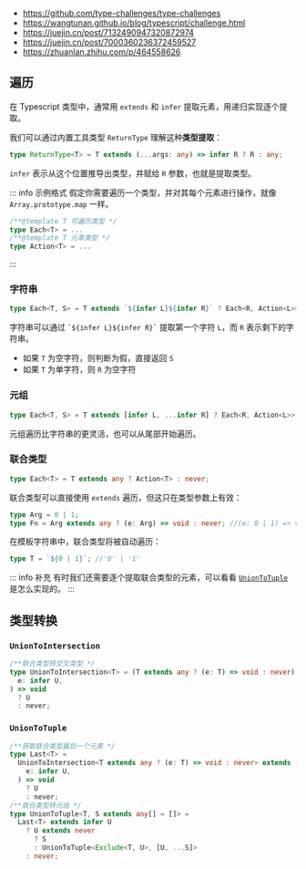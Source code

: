 - https://github.com/type-challenges/type-challenges
- https://wangtunan.github.io/blog/typescript/challenge.html
- https://juejin.cn/post/7132490947320872974
- https://juejin.cn/post/7000360236372459527
- https://zhuanlan.zhihu.com/p/464558626

## 遍历

在 Typescript 类型中，通常用 `extends` 和 `infer` 提取元素，用递归实现逐个提取。

我们可以通过内置工具类型 `ReturnType` 理解这种**类型提取**：

```ts
type ReturnType<T> = T extends (...args: any) => infer R ? R : any;
```

`infer` 表示从这个位置推导出类型，并赋给 `R` 参数，也就是提取类型。

::: info 示例格式
假定你需要遍历一个类型，并对其每个元素进行操作，就像 `Array.prototype.map` 一样。

```ts
/**@template T 可遍历类型 */
type Each<T> = ...
/**@template T 元素类型 */
type Action<T> = ...
```

:::

### 字符串

```ts
type Each<T, S> = T extends `${infer L}${infer R}` ? Each<R, Action<L>> : S;
```

字符串可以通过 <code>\`\${infer L}${infer R}\`</code> 提取第一个字符 `L`，而 `R` 表示剩下的字符串。

- 如果 `T` 为空字符，则判断为假，直接返回 `S`
- 如果 `T` 为单字符，则 `R` 为空字符

### 元组

```ts
type Each<T, S> = T extends [infer L, ...infer R] ? Each<R, Action<L>> : S;
```

元组遍历比字符串的更灵活，也可以从尾部开始遍历。

### 联合类型

```ts
type Each<T> = T extends any ? Action<T> : never;
```

联合类型可以直接使用 `extends` 遍历，但这只在类型参数上有效：

```ts
type Arg = 0 | 1;
type Fn = Arg extends any ? (e: Arg) => void : never; //(e: 0 | 1) => void
```

在模板字符串中，联合类型将被自动遍历：

```ts
type T = `${0 | 1}`; //'0' | '1'
```

::: info 补充
有时我们还需要逐个提取联合类型的元素，可以看看 [`UnionToTuple`](#uniontotuple) 是怎么实现的。
:::

## 类型转换

### `UnionToIntersection`

```ts
/**联合类型转交叉类型 */
type UnionToIntersection<T> = (T extends any ? (e: T) => void : never) extends (
  e: infer U,
) => void
  ? U
  : never;
```

### `UnionToTuple`

```ts
/**获取联合类型最后一个元素 */
type Last<T> =
  UnionToIntersection<T extends any ? (e: T) => void : never> extends (
    e: infer U,
  ) => void
    ? U
    : never;
/**联合类型转元组 */
type UnionToTuple<T, S extends any[] = []> =
  Last<T> extends infer U
    ? U extends never
      ? S
      : UnionToTuple<Exclude<T, U>, [U, ...S]>
    : never;
```

